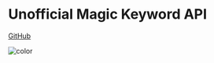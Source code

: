 # Unofficial Magic Keyword API

[GitHub](https://github.com/Mintri1199/test-docs)

<!-- background color -->

![color](#5e90e0)